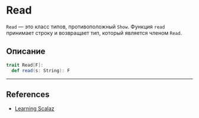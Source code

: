 # Read

`Read` — это класс типов, противоположный `Show`. 
Функция `read` принимает строку и возвращает тип, который является членом `Read`.

## Описание

```scala
trait Read[F]:
  def read(s: String): F
```


---

## References

- [Learning Scalaz](http://eed3si9n.com/learning-scalaz/Read.html)
